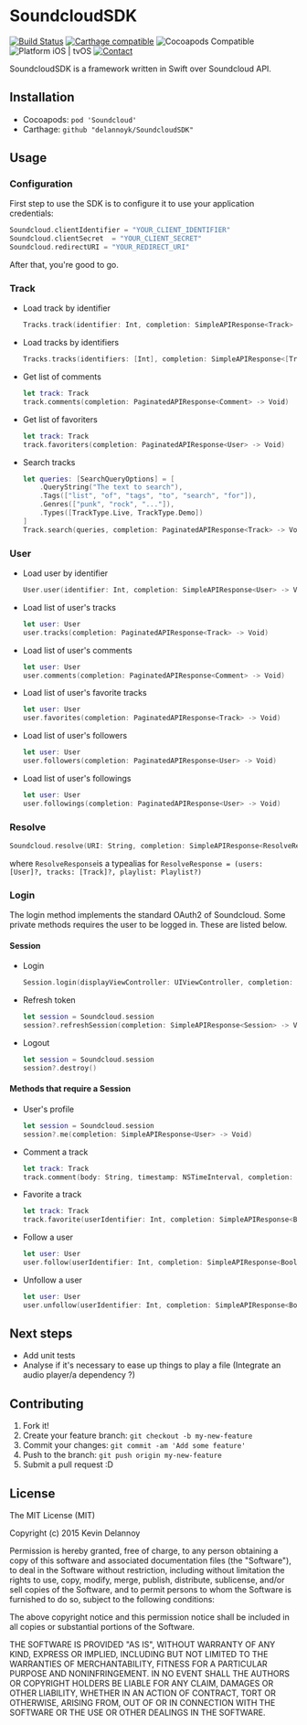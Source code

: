 SoundcloudSDK
=============
[![Build Status](https://travis-ci.org/delannoyk/SoundcloudSDK.svg)](https://travis-ci.org/delannoyk/SoundcloudSDK)
[![Carthage compatible](https://img.shields.io/badge/Carthage-compatible-4BC51D.svg?style=flat)](https://github.com/Carthage/Carthage)
![Cocoapods Compatible](https://img.shields.io/cocoapods/v/Soundcloud.svg)
![Platform iOS | tvOS](https://img.shields.io/badge/platform-iOS%20%7C%20tvOS%20%7C%20OSX-lightgrey.svg)
[![Contact](https://img.shields.io/badge/contact-%40kdelannoy-blue.svg)](https://twitter.com/kdelannoy)

SoundcloudSDK is a framework written in Swift over Soundcloud API.

## Installation

* Cocoapods: `pod 'Soundcloud'`
* Carthage: `github "delannoyk/SoundcloudSDK"`

## Usage

### Configuration

First step to use the SDK is to configure it to use your application credentials:

```swift
Soundcloud.clientIdentifier = "YOUR_CLIENT_IDENTIFIER"
Soundcloud.clientSecret  = "YOUR_CLIENT_SECRET"
Soundcloud.redirectURI = "YOUR_REDIRECT_URI"
```
After that, you're good to go.

### Track

* Load track by identifier

    ```swift
    Tracks.track(identifier: Int, completion: SimpleAPIResponse<Track> -> Void)
    ```
* Load tracks by identifiers

    ```swift
    Tracks.tracks(identifiers: [Int], completion: SimpleAPIResponse<[Track]> -> Void)
    ```
* Get list of comments

    ```swift
    let track: Track
    track.comments(completion: PaginatedAPIResponse<Comment> -> Void)
    ```
* Get list of favoriters

    ```swift
    let track: Track
    track.favoriters(completion: PaginatedAPIResponse<User> -> Void)
    ```
    
* Search tracks

    ```swift
    let queries: [SearchQueryOptions] = [
        .QueryString("The text to search"),
        .Tags(["list", "of", "tags", "to", "search", "for"]),
        .Genres(["punk", "rock", "..."]),
        .Types([TrackType.Live, TrackType.Demo])
    ]
    Track.search(queries, completion: PaginatedAPIResponse<Track> -> Void)
    ```

### User

* Load user by identifier

    ```swift
    User.user(identifier: Int, completion: SimpleAPIResponse<User> -> Void)
    ```
* Load list of user's tracks

    ```swift
    let user: User
    user.tracks(completion: PaginatedAPIResponse<Track> -> Void)
    ```
* Load list of user's comments

    ```swift
    let user: User
    user.comments(completion: PaginatedAPIResponse<Comment> -> Void)
    ```
* Load list of user's favorite tracks

    ```swift
    let user: User
    user.favorites(completion: PaginatedAPIResponse<Track> -> Void)
    ```
* Load list of user's followers

    ```swift
    let user: User
    user.followers(completion: PaginatedAPIResponse<User> -> Void)
    ```
* Load list of user's followings

    ```swift
    let user: User
    user.followings(completion: PaginatedAPIResponse<User> -> Void)
    ```

### Resolve

```swift
Soundcloud.resolve(URI: String, completion: SimpleAPIResponse<ResolveResponse> -> Void)
```
where `ResolveResponse`is a typealias for `ResolveResponse = (users: [User]?, tracks: [Track]?, playlist: Playlist?)`

### Login

The login method implements the standard OAuth2 of Soundcloud. Some private methods requires the user to be logged in. These are listed below.

#### Session

* Login

    ```swift
    Session.login(displayViewController: UIViewController, completion: SimpleAPIResponse<Session> -> Void)
    ```
* Refresh token

    ```swift
    let session = Soundcloud.session
    session?.refreshSession(completion: SimpleAPIResponse<Session> -> Void)
    ```
* Logout

    ```swift
    let session = Soundcloud.session
    session?.destroy()
    ```

#### Methods that require a Session
* User's profile

    ```swift
    let session = Soundcloud.session
    session?.me(completion: SimpleAPIResponse<User> -> Void)
    ```
* Comment a track

    ```swift
    let track: Track
    track.comment(body: String, timestamp: NSTimeInterval, completion: SimpleAPIResponse<Comment> -> Void)
    ```
* Favorite a track

    ```swift
    let track: Track
    track.favorite(userIdentifier: Int, completion: SimpleAPIResponse<Bool> -> Void)
    ```
* Follow a user

    ```swift
    let user: User
    user.follow(userIdentifier: Int, completion: SimpleAPIResponse<Bool> -> Void)
    ```
* Unfollow a user

    ```swift
    let user: User
    user.unfollow(userIdentifier: Int, completion: SimpleAPIResponse<Bool> -> Void)
    ```

## Next steps

* Add unit tests
* Analyse if it's necessary to ease up things to play a file (Integrate an audio player/a dependency ?)

## Contributing

1. Fork it!
2. Create your feature branch: `git checkout -b my-new-feature`
3. Commit your changes: `git commit -am 'Add some feature'`
4. Push to the branch: `git push origin my-new-feature`
5. Submit a pull request :D

## License

The MIT License (MIT)

Copyright (c) 2015 Kevin Delannoy

Permission is hereby granted, free of charge, to any person obtaining a copy
of this software and associated documentation files (the "Software"), to deal
in the Software without restriction, including without limitation the rights
to use, copy, modify, merge, publish, distribute, sublicense, and/or sell
copies of the Software, and to permit persons to whom the Software is
furnished to do so, subject to the following conditions:

The above copyright notice and this permission notice shall be included in all
copies or substantial portions of the Software.

THE SOFTWARE IS PROVIDED "AS IS", WITHOUT WARRANTY OF ANY KIND, EXPRESS OR
IMPLIED, INCLUDING BUT NOT LIMITED TO THE WARRANTIES OF MERCHANTABILITY,
FITNESS FOR A PARTICULAR PURPOSE AND NONINFRINGEMENT. IN NO EVENT SHALL THE
AUTHORS OR COPYRIGHT HOLDERS BE LIABLE FOR ANY CLAIM, DAMAGES OR OTHER
LIABILITY, WHETHER IN AN ACTION OF CONTRACT, TORT OR OTHERWISE, ARISING FROM,
OUT OF OR IN CONNECTION WITH THE SOFTWARE OR THE USE OR OTHER DEALINGS IN THE
SOFTWARE.
